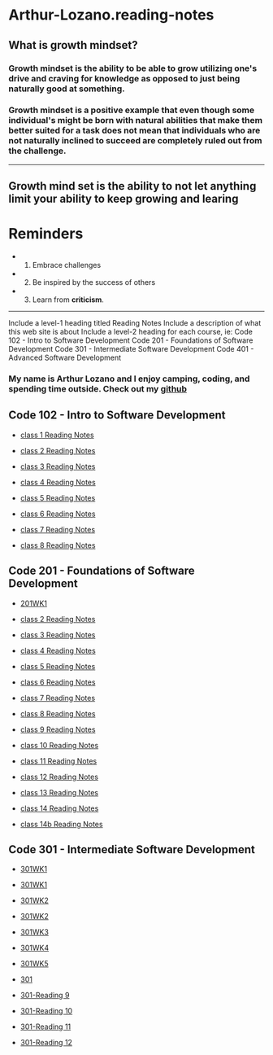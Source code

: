 # Arthur-Lozano.reading-notes
## What is growth mindset?
### Growth mindset is the ability to be able to grow utilizing one's drive and craving for knowledge as opposed to just being naturally good at something.
### Growth mindset is a positive example that even though some individual's might be born with natural abilities that make them better suited for a task does not mean that individuals who are not naturally inclined to succeed are completely ruled out from the challenge.  
---
## Growth mind set is the ability to **not** let anything limit your ability to keep growing and learing
# Reminders
* 1. Embrace challenges 
* 2. Be inspired by the success of others 
* 3. Learn from **criticism**.
---
Include a level-1 heading titled Reading Notes
Include a description of what this web site is about
Include a level-2 heading for each course, ie:
Code 102 - Intro to Software Development
Code 201 - Foundations of Software Development
Code 301 - Intermediate Software Development
Code 401 - Advanced Software Development

### My name is Arthur Lozano and I enjoy camping, coding, and spending time outside.  Check out my [github](https://github.com/Arthur-Lozano)


## Code 102 - Intro to Software Development

- [class 1 Reading Notes](class1.md)

- [class 2 Reading Notes](class2.md)

- [class 3 Reading Notes](class3.md)

- [class 4 Reading Notes](class4.md)

- [class 5 Reading Notes](class5.md)

- [class 6 Reading Notes](class6.md)

- [class 7 Reading Notes](class7.md)

- [class 8 Reading Notes](class8.md)

## Code 201 - Foundations of Software Development

- [201WK1](201class1.md)

- [class 2 Reading Notes](class-02.md)

- [class 3 Reading Notes](class-03.md)

- [class 4 Reading Notes](class-04.md)

- [class 5 Reading Notes](class-05.md)

- [class 6 Reading Notes](class-06.md)

- [class 7 Reading Notes](class-07.md)

- [class 8 Reading Notes](class-08.md)

- [class 9 Reading Notes](class-09.md)

- [class 10 Reading Notes](class-10.md)

- [class 11 Reading Notes](class-11.md)

- [class 12 Reading Notes](class-12.md)

- [class 13 Reading Notes](class-13.md)

- [class 14 Reading Notes](class-14.md)

- [class 14b Reading Notes](class-14b.md)

## Code 301 - Intermediate Software Development

- [301WK1](class-301-reading1.md)

- [301WK1](class-301-reading2.md)

- [301WK2](class-301-reading3.md)

- [301WK2](class-301-reading4.md)

- [301WK3](class-301-reading5.md)

- [301WK4](class-301-reading6.md)

- [301WK5](class-301-reading7.md)

- [301](class-301-reading8.md)

- [301-Reading 9](class-301-reading9.md)

- [301-Reading 10](class-301-reading10.md)

- [301-Reading 11](class-301-reading11.md)

- [301-Reading 12](class-301-reading12.md)
































